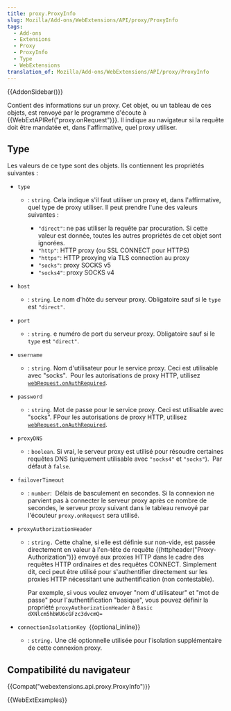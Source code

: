 ```yaml
---
title: proxy.ProxyInfo
slug: Mozilla/Add-ons/WebExtensions/API/proxy/ProxyInfo
tags:
  - Add-ons
  - Extensions
  - Proxy
  - ProxyInfo
  - Type
  - WebExtensions
translation_of: Mozilla/Add-ons/WebExtensions/API/proxy/ProxyInfo
---
```

{{AddonSidebar()}}

Contient des informations sur un proxy. Cet objet, ou un tableau de ces objets, est renvoyé par le programme d'écoute à {{WebExtAPIRef("proxy.onRequest")}}. Il indique au navigateur si la requête doit être mandatée et, dans l'affirmative, quel proxy utiliser.

## Type

Les valeurs de ce type sont des objets. Ils contiennent les propriétés suivantes :

- `type`

  - : `string`. Cela indique s'il faut utiliser un proxy et, dans l'affirmative, quel type de proxy utiliser. Il peut prendre l'une des valeurs suivantes :

    - `"direct"`: ne pas utiliser la requête par procuration. Si cette valeur est donnée, toutes les autres propriétés de cet objet sont ignorées.
    - `"http"`: HTTP proxy (ou SSL CONNECT pour HTTPS)
    - `"https"`: HTTP proxying via TLS connection au proxy
    - `"socks"`: proxy SOCKS v5
    - `"socks4"`: proxy SOCKS v4

- `host`
  - : `string`. Le nom d'hôte du serveur proxy. Obligatoire sauf si le `type` est `"direct"`.
- `port`
  - : `string`. e numéro de port du serveur proxy. Obligatoire sauf si le `type` est  `"direct"`.
- `username`
  - : `string`. Nom d'utilisateur pour le service proxy. Ceci est utilisable avec "socks".  Pour les autorisations de proxy HTTP, utilisez [`webRequest.onAuthRequired`](/fr/Add-ons/WebExtensions/API/webRequest/onAuthRequired).
- `password`
  - : `string`. Mot de passe pour le service proxy. Ceci est utilisable avec "socks". FPour les autorisations de proxy HTTP, utilisez [`webRequest.onAuthRequired`](/fr/Add-ons/WebExtensions/API/webRequest/onAuthRequired).
- `proxyDNS`
  - : `boolean`. Si vrai, le serveur proxy est utilisé pour résoudre certaines requêtes DNS (uniquement utilisable avec `"socks4"` et `"socks"`).  Par défaut à `false`.
- `failoverTimeout`
  - : `number`:  Délais de basculement en secondes. Si la connexion ne parvient pas à connecter le serveur proxy après ce nombre de secondes, le serveur proxy suivant dans le tableau renvoyé par l'écouteur `proxy.onRequest` sera utilisé.

<!---->

- `proxyAuthorizationHeader`

  - : `string.` Cette chaîne, si elle est définie sur non-vide, est passée directement en valeur à l'en-tête de requête {{httpheader("Proxy-Authorization")}} envoyé aux proxies HTTP dans le cadre des requêtes HTTP ordinaires et des requêtes CONNECT. Simplement dit, ceci peut être utilisé pour s'authentifier directement sur les proxies HTTP nécessitant une authentification (non contestable).

    Par exemple, si vous voulez envoyer "nom d'utilisateur" et "mot de passe" pour l'authentification "basique", vous pouvez définir la propriété `proxyAuthorizationHeader` à `Basic dXNlcm5hbWU6cGFzc3dvcmQ=`

- `connectionIsolationKey `{{optional_inline}}
  - : `string.` Une clé optionnelle utilisée pour l'isolation supplémentaire de cette connexion proxy.

## Compatibilité du navigateur

{{Compat("webextensions.api.proxy.ProxyInfo")}}

{{WebExtExamples}}
